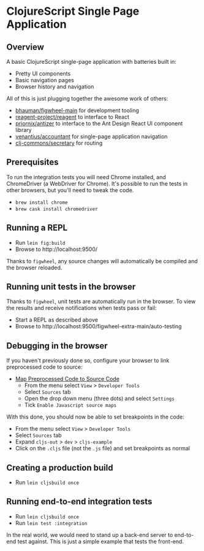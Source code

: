 # ClojureScript Single Page Application #

## Overview ##

A basic ClojureScript single-page application with batteries built in:

- Pretty UI components
- Basic navigation pages
- Browser history and navigation

All of this is just plugging together the awesome work of others:

- [bhauman/figwheel-main](https://github.com/bhauman/figwheel-main) for development tooling
- [reagent-project/reagent](https://github.com/reagent-project/reagent) to interface to React
- [priornix/antizer](https://github.com/priornix/antizer) to interface to the Ant Design React UI component library
- [venantius/accountant](https://github.com/venantius/accountant) for single-page application navigation
- [clj-commons/secretary](https://github.com/clj-commons/secretary) for routing

## Prerequisites ##

To run the integration tests you will need Chrome installed, and ChromeDriver (a WebDriver for Chrome). It's possible to
run the tests in other browsers, but you'll need to tweak the code.

- `brew install chrome`
- `brew cask install chromedriver`

## Running a REPL ##

- Run `lein fig:build`
- Browse to http://localhost:9500/

Thanks to `figwheel`, any source changes will automatically be compiled and the browser reloaded.

## Running unit tests in the browser ##

Thanks to `figwheel`, unit tests are automatically run in the browser. To view the results and receive notifications when
tests pass or fail:

- Start a REPL as described above
- Browse to http://localhost:9500/figwheel-extra-main/auto-testing

## Debugging in the browser ##

If you haven't previously done so, configure your browser to link preprocessed code to source:

- [Map Preprocessed Code to Source Code](https://developers.google.com/web/tools/chrome-devtools/javascript/source-maps?hl=en)
    - From the menu select `View` > `Developer Tools`
    - Select `Sources` tab
    - Open the drop down menu (three dots) and select `Settings`
    - Tick `Enable Javascript source maps`

With this done, you should now be able to set breakpoints in the code:

- From the menu select `View` > `Developer Tools`
- Select `Sources` tab
- Expand `cljs-out` > `dev` > `cljs-example`
- Click on the `.cljs` file (not the `.js` file) and set breakpoints as normal

## Creating a production build ##

- Run `lein cljsbuild once`

## Running end-to-end integration tests ##

- Run `lein cljsbuild once`
- Run `lein test :integration`

In the real world, we would need to stand up a back-end server to end-to-end test against. This is just a simple example
that tests the front-end.
